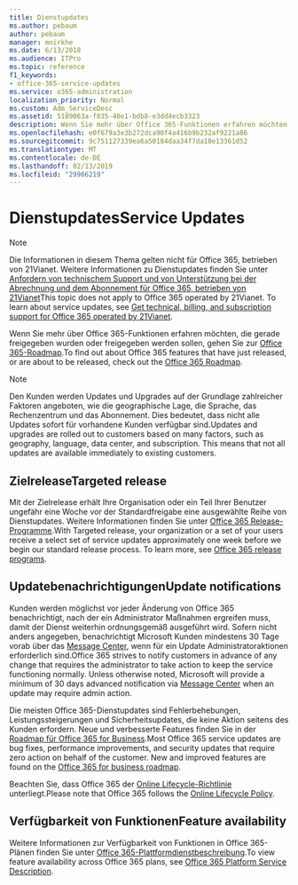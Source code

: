 ```yaml
---
title: Dienstupdates
ms.author: pebaum
author: pebaum
manager: mnirkhe
ms.date: 6/13/2018
ms.audience: ITPro
ms.topic: reference
f1_keywords:
- office-365-service-updates
ms.service: o365-administration
localization_priority: Normal
ms.custom: Adm_ServiceDesc
ms.assetid: 5189063a-f835-40e1-bdb8-e3dd4ecb3323
description: Wenn Sie mehr über Office 365-Funktionen erfahren möchten, die gerade freigegeben wurden oder freigegeben werden sollen, gehen Sie zur Office 365-Roadmap.
ms.openlocfilehash: e0f679a3e3b272dca90f4a416b9b232af9221a86
ms.sourcegitcommit: 9c751127339ea6a50184daa34f7da18e13361d52
ms.translationtype: MT
ms.contentlocale: de-DE
ms.lasthandoff: 02/13/2019
ms.locfileid: "29966219"
---
```

# <a name="service-updates"></a><span data-ttu-id="ca452-103">Dienstupdates</span><span class="sxs-lookup"><span data-stu-id="ca452-103">Service Updates</span></span>

> [!NOTE]
> <span data-ttu-id="ca452-p101">Die Informationen in diesem Thema gelten nicht für Office 365, betrieben von 21Vianet. Weitere Informationen zu Dienstupdates finden Sie unter [Anfordern von technischem Support und von Unterstützung bei der Abrechnung und dem Abonnement für Office 365, betrieben von 21Vianet](http://go.microsoft.com/fwlink/?LinkID=733350&amp;clcid=0x409)</span><span class="sxs-lookup"><span data-stu-id="ca452-p101">This topic does not apply to Office 365 operated by 21Vianet. To learn about service updates, see [Get technical, billing, and subscription support for Office 365 operated by 21Vianet](http://go.microsoft.com/fwlink/?LinkID=733350&amp;clcid=0x409).</span></span> 
  
<span data-ttu-id="ca452-106">Wenn Sie mehr über Office 365-Funktionen erfahren möchten, die gerade freigegeben wurden oder freigegeben werden sollen, gehen Sie zur [Office 365-Roadmap](https://go.microsoft.com/fwlink/?LinkId=509914).</span><span class="sxs-lookup"><span data-stu-id="ca452-106">To find out about Office 365 features that have just released, or are about to be released, check out the [Office 365 Roadmap](https://go.microsoft.com/fwlink/?LinkId=509914).</span></span>
  
> [!NOTE]
> <span data-ttu-id="ca452-p102">Den Kunden werden Updates und Upgrades auf der Grundlage zahlreicher Faktoren angeboten, wie die geographische Lage, die Sprache, das Rechenzentrum und das Abonnement. Dies bedeutet, dass nicht alle Updates sofort für vorhandene Kunden verfügbar sind.</span><span class="sxs-lookup"><span data-stu-id="ca452-p102">Updates and upgrades are rolled out to customers based on many factors, such as geography, language, data center, and subscription. This means that not all updates are available immediately to existing customers.</span></span> 
  
## <a name="targeted-release"></a><span data-ttu-id="ca452-109">Zielrelease</span><span class="sxs-lookup"><span data-stu-id="ca452-109">Targeted release</span></span>

<span data-ttu-id="ca452-p103">Mit der Zielrelease erhält Ihre Organisation oder ein Teil Ihrer Benutzer ungefähr eine Woche vor der Standardfreigabe eine ausgewählte Reihe von Dienstupdates. Weitere Informationen finden Sie unter [Office 365 Release-Programme](https://go.microsoft.com/fwlink/p/?LinkId=509823).</span><span class="sxs-lookup"><span data-stu-id="ca452-p103">With Targeted release, your organization or a set of your users receive a select set of service updates approximately one week before we begin our standard release process. To learn more, see [Office 365 release programs](https://go.microsoft.com/fwlink/p/?LinkId=509823).</span></span> 
  
## <a name="update-notifications"></a><span data-ttu-id="ca452-112">Updatebenachrichtigungen</span><span class="sxs-lookup"><span data-stu-id="ca452-112">Update notifications</span></span>

<span data-ttu-id="ca452-p104">Kunden werden möglichst vor jeder Änderung von Office 365 benachrichtigt, nach der ein Administrator Maßnahmen ergreifen muss, damit der Dienst weiterhin ordnungsgemäß ausgeführt wird. Sofern nicht anders angegeben, benachrichtigt Microsoft Kunden mindestens 30 Tage vorab über das [Message Center](http://technet.microsoft.com/library/38FB3333-BFCC-4340-A37B-DEDA509C209.aspx), wenn für ein Update Administratoraktionen erforderlich sind.</span><span class="sxs-lookup"><span data-stu-id="ca452-p104">Office 365 strives to notify customers in advance of any change that requires the administrator to take action to keep the service functioning normally. Unless otherwise noted, Microsoft will provide a minimum of 30 days advanced notification via [Message Center](http://technet.microsoft.com/library/38FB3333-BFCC-4340-A37B-DEDA509C209.aspx) when an update may require admin action.</span></span> 
  
<span data-ttu-id="ca452-p105">Die meisten Office 365-Dienstupdates sind Fehlerbehebungen, Leistungssteigerungen und Sicherheitsupdates, die keine Aktion seitens des Kunden erfordern. Neue und verbesserte Features finden Sie in der [Roadmap für Office 365 for Business](http://roadmap.office.com/).</span><span class="sxs-lookup"><span data-stu-id="ca452-p105">Most Office 365 service updates are bug fixes, performance improvements, and security updates that require zero action on behalf of the customer. New and improved features are found on the [Office 365 for business roadmap](http://roadmap.office.com/).</span></span>
  
<span data-ttu-id="ca452-117">Beachten Sie, dass Office 365 der [Online Lifecycle-Richtlinie](https://support.microsoft.com/en-us/lifecycle#gp/osslpolicy) unterliegt.</span><span class="sxs-lookup"><span data-stu-id="ca452-117">Please note that Office 365 follows the [Online Lifecycle Policy](https://support.microsoft.com/en-us/lifecycle#gp/osslpolicy).</span></span>
  
## <a name="feature-availability"></a><span data-ttu-id="ca452-118">Verfügbarkeit von Funktionen</span><span class="sxs-lookup"><span data-stu-id="ca452-118">Feature availability</span></span>

<span data-ttu-id="ca452-119">Weitere Informationen zur Verfügbarkeit von Funktionen in Office 365-Plänen finden Sie unter [Office 365-Plattformdienstbeschreibung](https://technet.microsoft.com/en-us/library/office-365-platform-service-description.aspx).</span><span class="sxs-lookup"><span data-stu-id="ca452-119">To view feature availability across Office 365 plans, see [Office 365 Platform Service Description](https://technet.microsoft.com/en-us/library/office-365-platform-service-description.aspx).</span></span>
  


